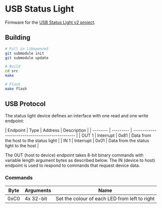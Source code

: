 # USB Status Light

Firmware for the [USB Status Light v2 project](https://hackaday.io/project/165524-usb-status-light).

## Building

```sh
# Pull in libopencm3
git submodule init
git submodule update

# Build
cd src
make

# Flash
make flash
```

## USB Protocol

The status light device defines an interface with one read and one write endpoint:

| Endpoint | Type      | Address | Description                            |
| -------- | --------- | ------------------------------------------------ |
| OUT 1    | Interrupt | 0x81    | Data from the host to the status light |
| IN 1     | Interrupt | 0x01    | Data from the status light to the host |

The OUT (host to device) endpoint takes 8-bit binary commands with variable
length argument bytes as described below. The IN (device to host) endpoint is
used to respond to commands that request device data.

### Commands

| Byte | Arguments | Name                                                            |
| ---- | --------- | --------------------------------------------------- |
| 0xC0 | 4x 32-bit | Set the colour of each LED from left to right       |